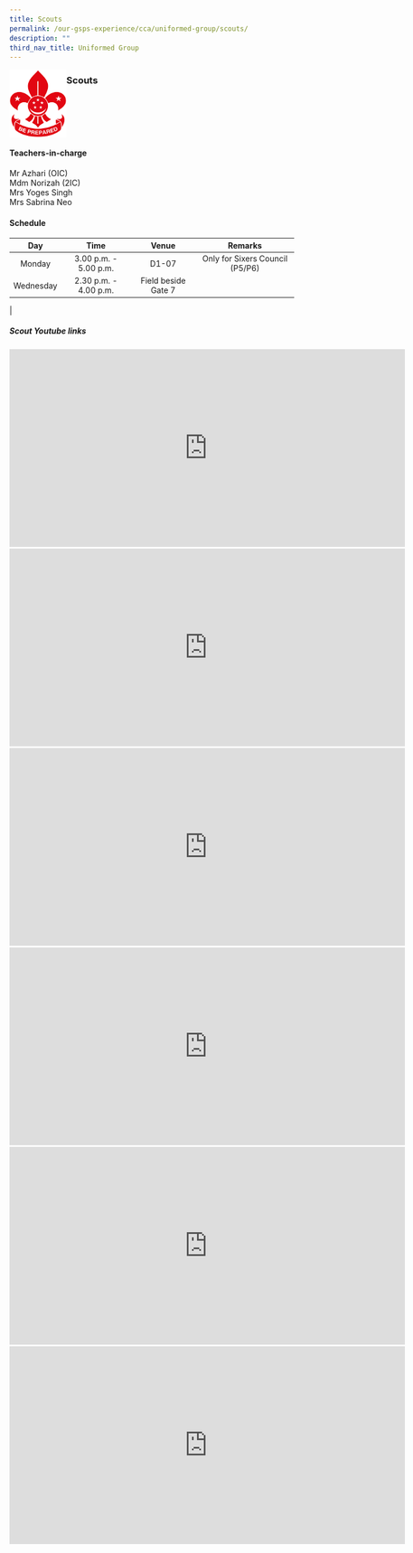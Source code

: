 ```yaml
---
title: Scouts
permalink: /our-gsps-experience/cca/uniformed-group/scouts/
description: ""
third_nav_title: Uniformed Group
---
```

<img src="/images/scout1.png" style="width:20%" align=left> 

### **Scouts**

<br clear="left">

#### **Teachers-in-charge**
Mr Azhari (OIC)<br>
Mdm Norizah (2IC)<br>
Mrs Yoges Singh<br>
Mrs Sabrina Neo

#### **Schedule**

| Day | Time | Venue | Remarks |
|:---:|:---:|:---:|:---:|
| Monday | 3.00 p.m. - 5.00 p.m. | D1-07 | Only for Sixers Council (P5/P6) |
| Wednesday | 2.30 p.m. - 4.00 p.m. | Field beside Gate 7 |  |
|

##### **Scout Youtube links**

<iframe width="700" height="350" src="https://www.youtube.com/embed/RlYZWS1sLn4" title="The Singapore Scout Association" frameborder="0" allow="accelerometer; autoplay; clipboard-write; encrypted-media; gyroscope; picture-in-picture" allowfullscreen></iframe>

<iframe width="700" height="350" src="https://www.youtube.com/embed/KGTIjB1VGp0" title="Singapore Scout Animations" frameborder="0" allow="accelerometer; autoplay; clipboard-write; encrypted-media; gyroscope; picture-in-picture" allowfullscreen></iframe>

<iframe width="700" height="350" src="https://www.youtube.com/embed/mhi8gLgZtrU" title="Uniformed Groups" frameborder="0" allow="accelerometer; autoplay; clipboard-write; encrypted-media; gyroscope; picture-in-picture" allowfullscreen></iframe>

<iframe width="700" height="350" src="https://www.youtube.com/embed/GKZM8ns0wxQ" title="The 9 Uniformed Groups in Singapore" frameborder="0" allow="accelerometer; autoplay; clipboard-write; encrypted-media; gyroscope; picture-in-picture" allowfullscreen></iframe>

<iframe width="700" height="350" src="https://www.youtube.com/embed/YCHK2KPLiUw" title="Bicengennial Hike 2019" frameborder="0" allow="accelerometer; autoplay; clipboard-write; encrypted-media; gyroscope; picture-in-picture" allowfullscreen></iframe>

<iframe width="700" height="350" src="https://www.youtube.com/embed/Ftx1e_oIWxk" title="East Area Explorer camp 2018" frameborder="0" allow="accelerometer; autoplay; clipboard-write; encrypted-media; gyroscope; picture-in-picture" allowfullscreen></iframe>